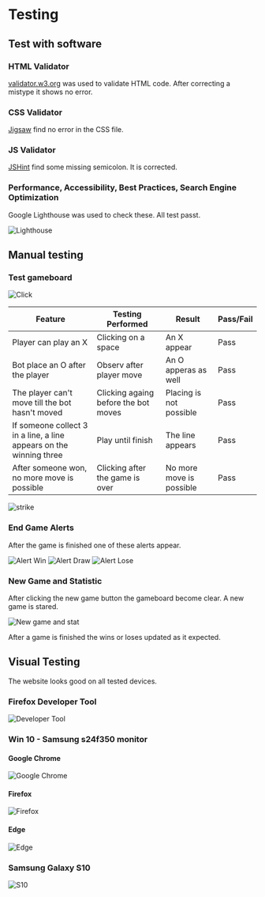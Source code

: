 # Testing

## Test with software

### HTML Validator

[validator.w3.org](https://validator.w3.org/) was used to validate HTML code. After correcting a mistype it shows no error.

### CSS Validator

[Jigsaw](https://jigsaw.w3.org/css-validator/) find no error in the CSS file.

### JS Validator

[JSHint](https://jshint.com/) find some missing semicolon. It is corrected.

### Performance, Accessibility, Best Practices, Search Engine Optimization

Google Lighthouse was used to check these. All test passt.

![Lighthouse](documentation/TESTING/lighthouse.png)

## Manual testing

### Test gameboard

![Click](documentation/TESTING/click.png)

| Feature | Testing Performed | Result | Pass/Fail |
| --- | --- | --- | --- |
| Player can play an X | Clicking on a space | An X appear | Pass |
| Bot place an O after the player | Observ after player move | An O apperas as well | Pass |
| The player can't move till the bot hasn't moved | Clicking againg before the bot moves | Placing is not possible | Pass |
| If someone collect 3 in a line, a line appears on the winning three | Play until finish | The line appears | Pass |
| After someone won, no more move is possible | Clicking after the game is over | No more move is possible | Pass |

![strike](documentation/TESTING/strike.png)

### End Game Alerts

After the game is finished one of these alerts appear.

![Alert Win](documentation/TESTING/alert-won.png)
![Alert Draw](documentation/TESTING/alert-draw.png)
![Alert Lose](documentation/TESTING/alert-lose.png)

### New Game and Statistic

After clicking the new game button the gameboard become clear. A new game is stared.

![New game and stat](documentation/TESTING/new-game-and-stat.png)

After a game is finished the wins or loses updated as it expected.

## Visual Testing

The website looks good on all tested devices.

### Firefox Developer Tool

![Developer Tool](documentation/TESTING/developper-tool.png)

### Win 10 - Samsung s24f350 monitor

#### Google Chrome

![Google Chrome](documentation/TESTING/chrome.png)

#### Firefox

![Firefox](documentation/TESTING/firefox.png)

#### Edge

![Edge](documentation/TESTING/edge.png)

### Samsung Galaxy S10

![S10](documentation/TESTING/s10.png)
